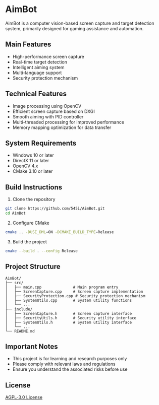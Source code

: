 
# AimBot 

AimBot is a computer vision-based screen capture and target detection system, primarily designed for gaming assistance and automation.

## Main Features

- High-performance screen capture
- Real-time target detection
- Intelligent aiming system
- Multi-language support
- Security protection mechanism

## Technical Features

- Image processing using OpenCV
- Efficient screen capture based on DXGI
- Smooth aiming with PID controller
- Multi-threaded processing for improved performance
- Memory mapping optimization for data transfer

## System Requirements

- Windows 10 or later
- DirectX 11 or later
- OpenCV 4.x
- CMake 3.10 or later

## Build Instructions

1. Clone the repository
```bash
git clone https://github.com/545i/AimBot.git
cd AimBot
```

2. Configure CMake
```bash
cmake .. -DUSE_DML=ON -DCMAKE_BUILD_TYPE=Release
```

3. Build the project
```bash
cmake --build . --config Release
```

## Project Structure

```
AimBot/
├── src/
│   ├── main.cpp              # Main program entry
│   ├── ScreenCapture.cpp     # Screen capture implementation
│   ├── SecurityProtection.cpp # Security protection mechanism
│   ├── SystemUtils.cpp       # System utility functions
│   └── ...
├── include/
│   ├── ScreenCapture.h       # Screen capture interface
│   ├── SecurityUtils.h       # Security utility interface
│   ├── SystemUtils.h         # System utility interface
│   └── ...
└── README.md
```

## Important Notes

- This project is for learning and research purposes only
- Please comply with relevant laws and regulations
- Ensure you understand the associated risks before use

## License

[AGPL-3.0 License](LICENSE) 